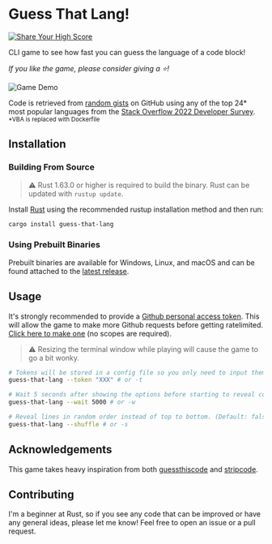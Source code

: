 # Guess That Lang!

[![Share Your High Score](https://img.shields.io/badge/-Share%20Your%20High%20Score!-blue?style=for-the-badge&logo=github&logoColor=black)](https://github.com/Lioness100/guess-that-lang/discussions/6)

CLI game to see how fast you can guess the language of a code block!

_If you like
the game, please consider giving a ⭐!_

![Game Demo](https://user-images.githubusercontent.com/65814829/183973036-c283d147-8061-40c8-a306-916801d6c9bc.gif)

Code is retrieved from [random
gists](https://docs.github.com/en/rest/gists/gists#list-public-gists) on GitHub
using any of the top 24* most popular languages from the [Stack Overflow 2022
Developer
Survey](https://survey.stackoverflow.co/2022/#most-popular-technologies-language).
<sub>*VBA is replaced with Dockerfile</sub>

## Installation

### Building From Source

> ⚠️ Rust 1.63.0 or higher is required to build the binary. Rust can be updated
> with `rustup update`.

Install [Rust](https://www.rust-lang.org/tools/install) using the recommended rustup installation method and then run:

```sh
cargo install guess-that-lang
```

### Using Prebuilt Binaries

Prebuilt binaries are available for Windows, Linux, and macOS and can be found
attached to the [latest release](https://github.com/Lioness100/guess-that-lang/releases/latest).

## Usage

It's strongly recommended to provide a [Github personal access token](https://docs.github.com/en/authentication/keeping-your-account-and-data-secure/creating-a-personal-access-token). This will
allow the game to make more Github requests before getting ratelimited. [Click
here to make
one](https://github.com/settings/tokens/new?description=Guess%20That%20Lang) (no
scopes are required).

> ⚠️ Resizing the terminal window while playing will cause the game to go a bit
> wonky.

```sh
# Tokens will be stored in a config file so you only need to input them once.
guess-that-lang --token "XXX" # or -t

# Wait 5 seconds after showing the options before starting to reveal code. (Default: 1500)
guess-that-lang --wait 5000 # or -w

# Reveal lines in random order instead of top to bottom. (Default: false)
guess-that-lang --shuffle # or -s
```

## Acknowledgements

This game takes heavy inspiration from both
[guessthiscode](https://guessthiscode.com) and
[stripcode](https://github.com/benawad/stripcode).

## Contributing

I'm a beginner at Rust, so if you see any code that can be improved or have any
general ideas, please let
me know! Feel free to open an issue or a pull request.
